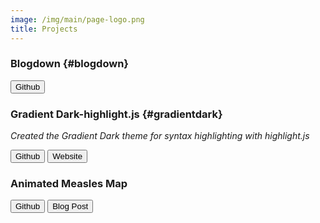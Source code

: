 ```yaml
---
image: /img/main/page-logo.png
title: Projects
---
```


### Blogdown {#blogdown} 
<a href="https://github.com/samiaab1990/blogdown"><button class="gitbtn"> Github <i class="fab fa-github-alt"></i></button></a>

### Gradient Dark-highlight.js {#gradientdark}
<p><i>Created the Gradient Dark theme for syntax highlighting with highlight.js</i></p>

<a href="https://github.com/highlightjs/highlight.js/blob/master/src/styles/gradient-dark.css"><button class="gitbtn"> Github <i class="fab fa-github-alt"></i></button></a>
<a href="https://highlightjs.org/static/demo/"><button class="gitbtn"> Website <i class="fas fa-globe-americas"></i></button></a>

### Animated Measles Map
<a href="https://github.com/samiaab1990/SamiasTidyTuesdayProjects/blob/master/Week50-Disease/README.md"><button class="gitbtn"> Github <i class="fab fa-github-alt"></i></button></a>
<a href="https://samia.rbind.io/post/making-an-animated-measles-map-a-tidy-tuesday-project/"><button class="gitbtn"> Blog Post <i class="far fa-sticky-note"></i></button></a>